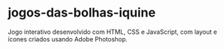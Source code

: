 # jogos-das-bolhas-iquine
Jogo interativo desenvolvido com HTML, CSS e JavaScript, com layout e ícones criados usando Adobe Photoshop.
